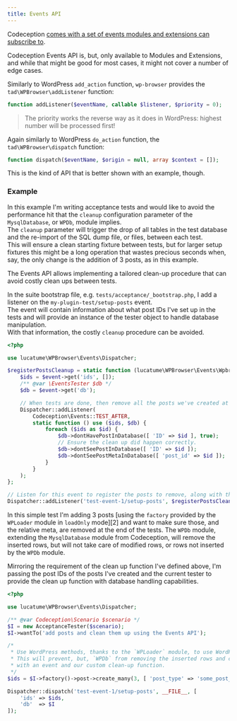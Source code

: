 ```yaml
---
title: Events API
---
```


Codeception [comes with a set of events modules and extensions can subscribe to][1].  

Codeception Events API is, but, only available to Modules and Extensions, and while that might be good for most cases, it might not cover a number of edge cases.  

Similarly to WordPress `add_action` function, `wp-browser` provides the `tad\WPBrowser\addListener` function:

```php
function addListener($eventName, callable $listener, $priority = 0);
``` 

> The priority works the reverse way as it does in WordPress: highest number will be processed first!

Again similarly to WordPress `do_action` function, the `tad\WPBrowser\dispatch` function:

```php
function dispatch($eventName, $origin = null, array $context = []);
```

This is the kind of API that is better shown with an example, though.

### Example

In this example I'm writing acceptance tests and would like to avoid the performance hit that the `cleanup` configuration parameter of the `MysqlDatabase`, or `WPDb`, module implies.  
The `cleanup` parameter will trigger the drop of all tables in the test database and the re-import of the SQL dump file, or files, between each test.  
This will ensure a clean starting fixture between tests, but for larger setup fixtures this might be a long operation that wastes precious seconds when, say, the only change is the addition of 3 posts, as in this example.

The Events API allows implementing a tailored clean-up procedure that can avoid costly clean ups between tests.  

In the suite bootstrap file, e.g. `tests/acceptance/_bootstrap.php`, I add a listener on the `my-plugin-test/setup-posts` event.  
The event will contain information about what post IDs I've set up in the tests and will provide an instance of the tester object to handle database manipulation.  
With that information, the costly `cleanup` procedure can be avoided.

```php
<?php

use lucatume\WPBrowser\Events\Dispatcher;

$registerPostsCleanup = static function (lucatume\WPBrowser\Events\WpbrowserEvent $event) {
    $ids = $event->get('ids', []);
    /** @var \EventsTester $db */
    $db = $event->get('db');

    // When tests are done, then remove all the posts we've created at the start of the test, if any.
    Dispatcher::addListener(
        Codeception\Events::TEST_AFTER,
        static function () use ($ids, $db) {
            foreach ($ids as $id) {
                $db->dontHavePostInDatabase([ 'ID' => $id ], true);
                // Ensure the clean up did happen correctly.
                $db->dontSeePostInDatabase([ 'ID' => $id ]);
                $db->dontSeePostMetaInDatabase([ 'post_id' => $id ]);
            }
        }
    );
};

// Listen for this event to register the posts to remove, along with their custom fields, after the test.
Dispatcher::addListener('test-event-1/setup-posts', $registerPostsCleanup);
```

In this simple test I'm adding 3 posts [using the `factory` provided by the `WPLoader` module in `loadOnly` mode][2] and want to make sure those, and the relative meta, are removed at the end of the tests.
The `WPDb` module, extending the `MysqlDatabase` module from Codeception, will remove the inserted rows, but will not take care of modified rows, or rows not inserted by the `WPDb` module.

Mirroring the requirement of the clean up function I've defined above, I'm passing the post IDs of the posts I've created and the current tester to provide the clean up function with database handling capabilities.

```php
<?php

use lucatume\WPBrowser\Events\Dispatcher;

/** @var Codeception\Scenario $scenario */
$I = new AcceptanceTester($scenario);
$I->wantTo('add posts and clean them up using the Events API');

/*
 * Use WordPress methods, thanks to the `WPLoader` module, to use WordPress, or our own, API to insert posts.
 * This will prevent, but, `WPDb` from removing the inserted rows and clean up, so we remove the posts and meta
 * with an event and our custom clean-up function.
 */
$ids = $I->factory()->post->create_many(3, [ 'post_type' => 'some_post_type' ]);

Dispatcher::dispatch('test-event-1/setup-posts', __FILE__, [
    'ids' => $ids,
    'db'  => $I
]);
```

[1]: https://codeception.com/docs/08-Customization#Events

